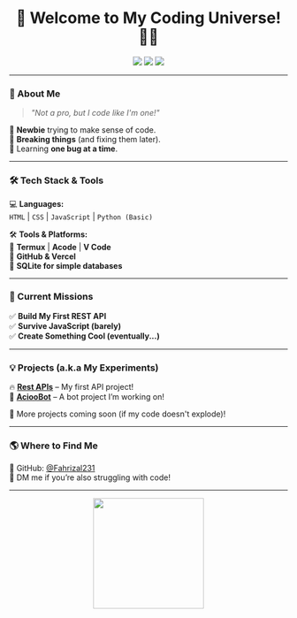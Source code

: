 <h1 align="center">🚀 Welcome to My Coding Universe! 👨‍💻</h1>

<p align="center">
  <img src="https://img.shields.io/badge/Code-Newbie-blue?style=for-the-badge&logo=visualstudiocode&logoColor=white" />
  <img src="https://img.shields.io/badge/Status-Learning-orange?style=for-the-badge&logo=github" />
  <img src="https://img.shields.io/badge/Power-Coffee%20%26%20Debugging-black?style=for-the-badge&logo=coffee" />
</p>

---

### 🌟 About Me  
> _"Not a pro, but I code like I'm one!"_  

🔹 **Newbie** trying to make sense of code.  
🔹 **Breaking things** (and fixing them later).  
🔹 Learning **one bug at a time**.  

---

### 🛠️ Tech Stack & Tools  
💻 **Languages:**  
`HTML` | `CSS` | `JavaScript` | `Python (Basic)`  

🛠️ **Tools & Platforms:**  
🔹 **Termux** | **Acode** | **V Code**  
🔹 **GitHub & Vercel**  
🔹 **SQLite for simple databases**  

---

### 🚀 Current Missions  
✅ **Build My First REST API**  
✅ **Survive JavaScript (barely)**  
✅ **Create Something Cool (eventually...)**  

---

### 💡 Projects (a.k.a My Experiments)  
🔥 **[Rest APIs](#)** – My first API project!  
🤖 **[AciooBot](#)** – A bot project I’m working on!  

🚧 More projects coming soon (if my code doesn't explode)!  

---

### 🌎 Where to Find Me  
📌 GitHub: [@Fahrizal231](https://github.com/Fahrizal231)  
💬 DM me if you’re also struggling with code!  

---
<p align="center">
  <img src="https://media.giphy.com/media/QTfX9Ejfra3ZmNxh6B/giphy.gif" width="200" />
</p>
